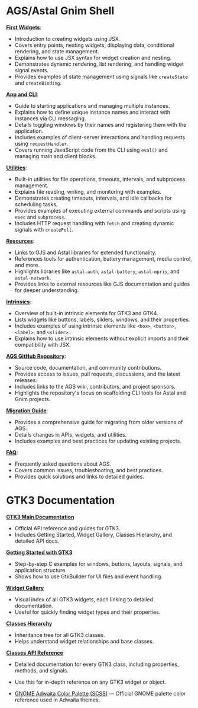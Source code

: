 # AGS/Astal Gnim Shell

**[First Widgets](https://aylur.github.io/ags/guide/first-widgets.html)**:

- Introduction to creating widgets using JSX.
- Covers entry points, nesting widgets, displaying data, conditional rendering, and state management.
- Explains how to use JSX syntax for widget creation and nesting.
- Demonstrates dynamic rendering, list rendering, and handling widget signal events.
- Provides examples of state management using signals like `createState` and `createBinding`.

**[App and CLI](https://aylur.github.io/ags/guide/app-cli.html)**:

- Guide to starting applications and managing multiple instances.
- Explains how to define unique instance names and interact with instances via CLI messaging.
- Details toggling windows by their names and registering them with the application.
- Includes examples of client-server interactions and handling requests using `requestHandler`.
- Covers running JavaScript code from the CLI using `eval()` and managing main and client blocks.

**[Utilities](https://aylur.github.io/ags/guide/utilities.html)**:

- Built-in utilities for file operations, timeouts, intervals, and subprocess management.
- Explains file reading, writing, and monitoring with examples.
- Demonstrates creating timeouts, intervals, and idle callbacks for scheduling tasks.
- Provides examples of executing external commands and scripts using `exec` and `subprocess`.
- Includes HTTP request handling with `fetch` and creating dynamic signals with `createPoll`.

**[Resources](https://aylur.github.io/ags/guide/resources.html)**:

- Links to GJS and Astal libraries for extended functionality.
- References tools for authentication, battery management, media control, and more.
- Highlights libraries like `astal-auth`, `astal-battery`, `astal-mpris`, and `astal-network`.
- Provides links to external resources like GJS documentation and guides for deeper understanding.

**[Intrinsics](https://aylur.github.io/ags/guide/intrinsics.html)**:

- Overview of built-in intrinsic elements for GTK3 and GTK4.
- Lists widgets like buttons, labels, sliders, windows, and their properties.
- Includes examples of using intrinsic elements like `<box>`, `<button>`, `<label>`, and `<slider>`.
- Explains how to use intrinsic elements without explicit imports and their compatibility with JSX.

**[AGS GitHub Repository](https://github.com/Aylur/ags/)**:

- Source code, documentation, and community contributions.
- Provides access to issues, pull requests, discussions, and the latest releases.
- Includes links to the AGS wiki, contributors, and project sponsors.
- Highlights the repository's focus on scaffolding CLI tools for Astal and Gnim projects.

**[Migration Guide](https://aylur.github.io/ags/guide/migration-guide.html)**:

- Provides a comprehensive guide for migrating from older versions of AGS.
- Details changes in APIs, widgets, and utilities.
- Includes examples and best practices for updating existing projects.

**[FAQ](https://aylur.github.io/ags/guide/faq.html)**:

- Frequently asked questions about AGS.
- Covers common issues, troubleshooting, and best practices.
- Provides quick solutions and links to detailed guides.

# GTK3 Documentation

**[GTK3 Main Documentation](https://docs.gtk.org/gtk3/)**

- Official API reference and guides for GTK3.
- Includes Getting Started, Widget Gallery, Classes Hierarchy, and detailed API docs.

**[Getting Started with GTK3](https://docs.gtk.org/gtk3/getting_started.html)**

- Step-by-step C examples for windows, buttons, layouts, signals, and application structure.
- Shows how to use GtkBuilder for UI files and event handling.

**[Widget Gallery](https://docs.gtk.org/gtk3/visual_index.html)**

- Visual index of all GTK3 widgets, each linking to detailed documentation.
- Useful for quickly finding widget types and their properties.

**[Classes Hierarchy](https://docs.gtk.org/gtk3/classes_hierarchy.html)**

- Inheritance tree for all GTK3 classes.
- Helps understand widget relationships and base classes.

**[Classes API Reference](https://docs.gtk.org/gtk3/#classes)**

- Detailed documentation for every GTK3 class, including properties, methods, and signals.
- Use this for in-depth reference on any GTK3 widget or object.

- [GNOME Adwaita Color Palette (SCSS)](https://gitlab.gnome.org/GNOME/gtk/-/blob/gtk-3-22/gtk/theme/Adwaita/_colors-public.scss) — Official GNOME palette color reference used in Adwaita themes.
